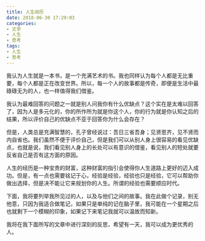 ```yaml
---
title: 人生阅历
date: 2018-06-30 17:29:03
categories:
- 文学
- 人生
- 思考
tags:
- 人生
- 思考
---
```

我认为人生就是一本书，是一个充满艺术的书。我也同样认为每个人都是无比重要，每个人都是正在改变世界。所以，每一个人的故事都是传奇，即便是生活中最碌碌无为的人，也一样值得我们借鉴。

<!-- more -->

我认为最难回答的问题之一就是别人问我你有什么优缺点？这个实在是太难以回答了，因为人是多元化的，你的所作所为就是你这个人，你的行为就是你认知之后的结果，所以评价自己的优缺点不亚于回答你为什么会存在？

但是，人类总是充满智慧的，孔子曾经说过：吾日三省吾身；见贤思齐，见不贤而内自省也。我们虽然不便于评价自己，但是我们可以从别人身上很容易的看见优缺点，也就是说，我们看见别人身上的长处可以有意识的借鉴，看见别人的短处就要反省自己是否有这方面的原因。

人生的经历是一种宝贵的财富，这种财富的指引会使得你人生道路上更好的迈入成功。但是，有一点也需要铭记于心，经验是经验，经验也只是经验，它可以帮助你做出选择，但是决不能让它来规划你的人生。所谓的经验也需要顺应时代。

下面，我将要列举我所见过的人，以及与他们之间的故事。我在此做个记录，别无他意，只因为我适合做笔记，如果只是单纯的记在脑子里，我可能在一个星期之后也就剩下一个模糊的印象，如果记下来笔记我就可以温故而知新。

我将在我下面所写的文章中进行深刻的反思，希望有一天，我可以成为更优秀的人。

